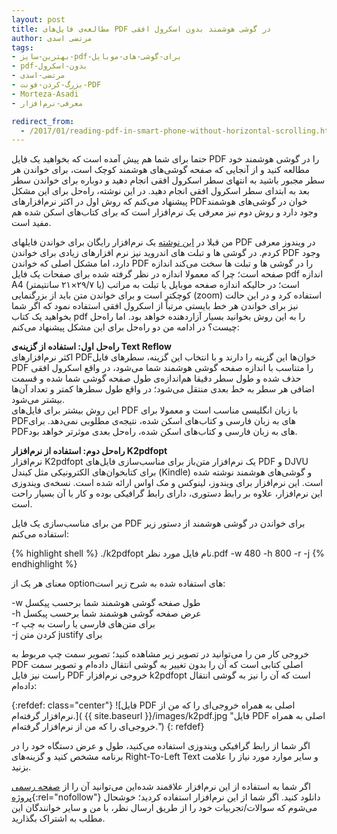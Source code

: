 ```yaml
---
layout: post
title: مطالعه‌ی فایل‌های PDF در گوشی هوشمند بدون اسکرول افقی
author: مرتضی اسدی
tags:
- بهترین-سایز-pdf-برای-گوشی-های-موبایل
- pdf-بدون-اسکرول
- مرتضی-اسدی
- بزرگ-کردن-فونت-PDF
- Morteza-Asadi
- معرفی-نرم‌افزار

redirect_from: 
  - /2017/01/reading-pdf-in-smart-phone-without-horizontal-scrolling.html
---
```


  

حتما برای شما هم پیش آمده است که بخواهید یک فایل PDF را در گوشی هوشمند خود مطالعه کنید و از آنجایی که صفحه گوشی‌های هوشمند کوچک است، برای خواندن هر سطر مجبور باشید به انتهای سطر اسکرول افقی انجام دهید و دوباره برای خواندن سطر بعد به ابتدای سطر اسکرول افقی انجام دهید. در این نوشته، راه‌حل برای این مشکل پیشنهاد می‌کنم که روش اول در اکثر نرم‌افزارهای PDFخوان در گوشی‌های هوشمند وجود دارد و روش دوم نیز معرفی یک نرم‌افزار است که برای کتاب‌های اسکن شده هم مفید است.

  

  
من قبلا در [این نوشته](http://asadiweb.ir/%d9%85%d8%b9%d8%b1%d9%81%db%8c-%d9%86%d8%b1%d9%85%e2%80%8c%d8%a7%d9%81%d8%b2%d8%a7%d8%b1-sumatrapdf/) یک نرم‌افزار رایگان برای خواندن فایلهای PDF در ویندوز معرفی کردم. در گوشی ها و تبلت های اندروید نیز نرم افزارهای زیادی برای خواندن PDF وجود دارد، اما مشکل اصلی که خواندن PDF را در گوشی ها و تبلت ها سخت می‌کند اندازه صفحه است؛ چرا که معمولا اندازه در نظر گرفته شده برای صفحات یک فایل pdf اندازه A4 (یا ۲۹/۷×۲۱ سانتیمتر) است؛ در حالیکه اندازه صفحه موبایل یا تبلت به مراتب کوچکتر است و برای خواندن متن باید از بزرگنمایی (zoom) استفاده کرد و در این حالت نیز برای خواندن هر خط بایستی مرتباً از اسکرول افقی استفاده نمود که اگر شما بخواهید یک کتاب pdf را به این روش بخوانید بسیار آزاردهنده خواهد بود. اما راه‌حل چیست؟ در ادامه من دو راه‌حل برای این مشکل پیشنهاد می‌کنم:  
  

**راه‌حل اول: استفاده از گزینه‌ی Text Reflow**  
اکثر نرم‌افزارهای PDFخوان‌ها این گزینه را دارند و با انتخاب این گزینه، سطرهای فایل PDF را متناسب با اندازه صفحه گوشی هوشمند شما می‌شود، در واقع اسکرول افقی حذف شده و طول سطر دقیقا هم‌اندازه‌ی طول صفحه گوشی شما شده و قسمت اضافی هر سطر به خط بعدی منتقل می‌شود؛ در واقع طول سطرها کمتر و تعداد آن‌ها بیشتر می‌شود.  
این روش بیشتر برای فایل‌های PDF با زبان انگلیسی مناسب است و معمولا برای PDFهای به زبان فارسی و کتاب‌های اسکن شده، نتیجه‌ی مطلوبی نمی‌دهد. برای PDFهای به زبان فارسی و کتاب‌های اسکن شده، راه‌حل بعدی موثرتر خواهد بود.

  

**راه‌حل دوم: استفاده از نرم‌افزار K2pdfopt**  
نرم‌افزار K2pdfopt یک نرم‌افزار متن‌باز برای مناسب‌سازی فایل‌های PDF و DJVU برای کتابخوان‌های الکترونیکی مثل کیندل (Kindle) و گوشی‌های هوشمند نوشته شده است. این نرم‌افزار برای ویندوز، لینوکس و مک اواس ارائه شده است. نسخه‌ی ویندوزی این نرم‌افزار، علاوه بر رابط دستوری، دارای رابط گرافیکی بوده و کار با آن بسیار راحت است.

  

من برای مناسب‌سازی یک فایل PDF برای خواندن در گوشی هوشمند از دستور زیر استفاده می‌کنم:

  
{% highlight shell %}
./k2pdfopt نام فایل مورد نظر.pdf -w 480 -h 800 -r -j
{% endhighlight %}

معنای هر یک از optionهای استفاده شده به شرح زیر است:

-w طول صفحه گوشی هوشمند شما برحسب پیکسل  
-h عرض صفحه گوشی هوشمند شما برحسب پیکسل  
-r برای متن‌های فارسی یا راست به چپ  
-j کردن متن justify برای

  

خروجی کار من را می‌توانید در تصویر زیر مشاهده کنید؛ تصویر سمت چپ مربوط به PDF اصلی کتابی است که آن را بدون تغییر به گوشی انتقال داده‌ام و تصویر سمت راست نیز فایل PDF خروجی نرم‌افزار k2pdfopt است که آن را نیز به گوشی انتقال داده‌ام:

  

{:refdef: class="center"}
![فایل PDF اصلی به همراه خروجی‌ای را که من از نرم‌افزار گرفته‌ام.]( {{ site.baseurl }}/images/k2pdf.jpg "فایل PDF اصلی به همراه خروجی‌ای را که من از نرم‌افزار گرفته‌ام.")
{: refdef}
  

اگر شما از رابط گرافیکی ویندوزی استفاده می‌کنید، طول و عرض دستگاه خود را در برنامه مشخص کنید و گزینه‌های Right-To-Left Text و سایر موارد مورد نیاز را علامت بزنید.

  

اگر شما به استفاده از این نرم‌افزار علاقمند شده‌این می‌توانید آن را از [صفحه رسمی پروژه](http://www.willus.com/k2pdfopt/download){:rel="nofollow"} دانلود کنید. اگر شما از این نرم‌افزار استفاده کردید؛ خوشحال می‌شوم که سوالات/تجربیات خود را از طریق ارسال نظر، با من و سایر خوانندگان این مطلب به اشتراک بگذارید.